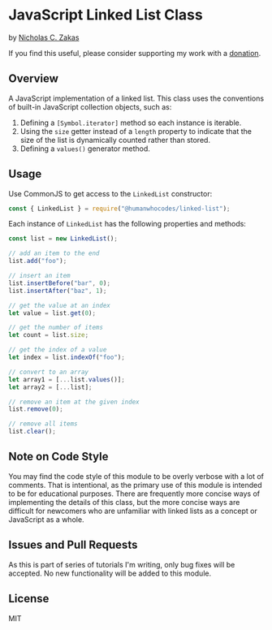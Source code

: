 # JavaScript Linked List Class

by [Nicholas C. Zakas](https://humanwhocodes.com)

If you find this useful, please consider supporting my work with a [donation](https://humanwhocodes.com/donate).

## Overview

A JavaScript implementation of a linked list. This class uses the conventions of built-in JavaScript collection objects, such as:

1. Defining a `[Symbol.iterator]` method so each instance is iterable.
1. Using the `size` getter instead of a `length` property to indicate that the size of the list is dynamically counted rather than stored.
1. Defining a `values()` generator method.

## Usage

Use CommonJS to get access to the `LinkedList` constructor:

```js
const { LinkedList } = require("@humanwhocodes/linked-list");
```

Each instance of `LinkedList` has the following properties and methods:

```js
const list = new LinkedList();

// add an item to the end
list.add("foo");

// insert an item
list.insertBefore("bar", 0);
list.insertAfter("baz", 1);

// get the value at an index
let value = list.get(0);

// get the number of items
let count = list.size;

// get the index of a value
let index = list.indexOf("foo");

// convert to an array
let array1 = [...list.values()];
let array2 = [...list];

// remove an item at the given index
list.remove(0);

// remove all items
list.clear();
```




## Note on Code Style

You may find the code style of this module to be overly verbose with a lot of comments. That is intentional, as the primary use of this module is intended to be for educational purposes. There are frequently more concise ways of implementing the details of this class, but the more concise ways are difficult for newcomers who are unfamiliar with linked lists as a concept or JavaScript as a whole.

## Issues and Pull Requests

As this is part of series of tutorials I'm writing, only bug fixes will be accepted. No new functionality will be added to this module.

## License

MIT